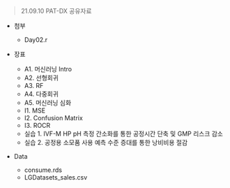 > 21.09.10 PAT-DX 공유자료

- 첨부
  - Day02.r


- 장표
  - A1. 머신러닝 Intro
  - A2. 선형회귀
  - A3. RF
  - A4. 다중회귀
  - A5. 머신러닝 심화
  - I1. MSE
  - I2. Confusion Matrix
  - I3. ROCR
  - 실습 1. IVF-M HP pH 측정 간소화를 통한 공정시간 단축 및 GMP 리스크 감소
  - 실습 2. 공정용 소모품 사용 예측 수준 증대를 통한 낭비비용 절감


- Data
  - consume.rds
  - LGDatasets_sales.csv
